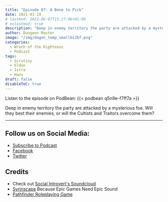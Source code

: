 ```yaml
---
title: "Episode 07: A Bone to Pick"
date: 2021-01-19
# lastmod: 2022-06-07T15:27:06+01:00
# nolastmod: true
description: "Deep in enemy territory the party are attacked by a mysterious foe. Will they best their enemies, or will the Cultists and Traitors overcome them?"
author: Dungeon Master
image: "/img/dagon_temp_smallbi2bf.png"
categories:
  - Wrath of the Righteous
  - Podcast
tags:
  - Scrutiny
  - Eldon
  - Istra
  - Hans
draft: false
disableToC: true
---
```


Listen to the episode on PodBean:
{{< podbean q5n9e-f7ff7a >}}

Deep in enemy territory the party are attacked by a mysterious foe. Will they best their enemies, or will the Cultists and Traitors overcome them?

--------------------------
## Follow us on Social Media: 
- [Subscribe to Podcast](https://feed.podbean.com/dragonsnotincluded/feed.xml)
- [Facebook](https://www.facebook.com/Dragons-Not-Included-Podcast-103097024812637)
- [Twitter](https://twitter.com/PodcastDragons)

## Credits
- Check out [Social Introvert's Soundcloud]
- [Syrinscape] Because Epic Games Need Epic Sound
- [Pathfinder Roleplaying Game]

[Social Introvert's Soundcloud]: https://soundcloud.com/user-520878457
[Syrinscape]: https://syrinscape.com/attributions/?id=6417&id=84
[Pathfinder Roleplaying Game]: https://paizo.com/pathfinder
